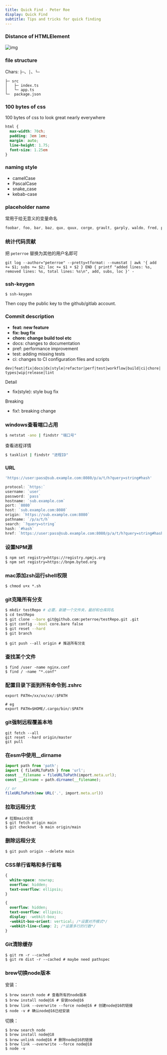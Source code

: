 ```yaml
---
title: Quick Find - Peter Roe
display: Quick Find
subtitle: Tips and tricks for quick finding
---
```


### Distance of HTMLElement

![img](https://shubo.io/static/89a5cfb0e676baf28dafc3ae9f339355/78612/size-cheatsheet.png)

### file structure

Chars: `├─`、`│`、`└─`

```shell
├─ src
│   ├─ index.ts
│   └─ app.ts
└─  package.json
```

### 100 bytes of css

100 bytes of css to look great nearly everywhere

```css
html {
  max-width: 70ch;
  padding: 3em 1em;
  margin: auto;
  line-height: 1.75;
  font-size: 1.25em
}
```

### naming style

* camelCase
* PascalCase
* snake_case
* kebab-case

### placeholder name

常用于给无意义的变量命名

```js
foobar, foo, bar, baz, qux, quux, corge, grault, garply, waldo, fred, plugh, xyzzy, nacho, and thud
```

### 统计代码贡献

把 `peterroe` 替换为其他的用户名即可

```shell
git log --author="peterroe" --pretty=tformat: --numstat | awk '{ add += $1; subs += $2; loc += $1 + $2 } END { printf "added lines: %s, removed lines: %s, total lines: %s\n", add, subs, loc }' -
```

### ssh-keygen

```shell
$ ssh-keygen
```

Then copy the public key to the github/gitlab account.

### Commit description

* **feat: new feature**
* **fix: bug fix**
* **chore: change build tool etc**
* docs: changes to documentation
* pref: performance improvement
* test: adding missing tests
* ci: changes to CI configuration files and scripts

`dev|feat|fix|docs|dx|style|refactor|perf|test|workflow|build|ci|chore|types|wip|release|lint`

Detail

* fix(style): style bug fix

Breaking

* fix!: breaking change

### windows查看端口占用

```bash
$ netstat -ano | findstr "端口号"
```

查看进程详情

```bash
$ tasklist | findstr "进程ID"
```

### URL

```js
'https://user:pass@sub.example.com:8080/p/a/t/h?query=string#hash'

protocol: `https:`
username: `user`
password: `pass`
hostname: `sub.example.com`
port: `8080`
host: `sub.example.com:8080`
origin: `https://sub.example.com:8080`
pathname: `/p/a/t/h`
search: `?query=string`
hash: `#hash`
href: `https://user:pass@sub.example.com:8080/p/a/t/h?query=string#hash`
```

### 设置NPM源

```shell
$ npm set registry=https://registry.npmjs.org
$ npm set registry=https://bnpm.byted.org
```

### mac添加zsh运行shell权限

```shell
$ chmod u+x *.sh
```

### git克隆所有分支

```bash
$ mkdir testRepo # 必要，新建一个文件夹，最好和仓库同名
$ cd testRepo
$ git clone --bare git@github.com:peterroe/testRepo.git .git
$ git config --bool core.bare false
$ git reset --hard
$ git branch
```

```shell
$ git push --all origin # 推送所有分支
```

### 查找某个文件

```shell
$ find /user -name nginx.conf
$ find / -name "*.conf"
```

### 配置目录下面到所有命令到.zshrc

```shell
export PATH=/xx/xx/xx/:$PATH

# eg
export PATH=$HOME/.cargo/bin/:$PATH
```

### git强制远程覆盖本地

```shell
git fetch --all
git reset --hard origin/master
git pull
```

### 在esm中使用__dirname

```ts
import path from 'path';
import { fileURLToPath } from 'url';
const __filename = fileURLToPath(import.meta.url);
const __dirname = path.dirname(__filename);

// or
fileURLToPath(new URL('.', import.meta.url))
```

### 拉取远程分支

```shell
# 拉取main分支
$ git fetch origin main
$ git checkout -b main origin/main
```

### 删除远程分支

```shell
$ git push origin --delete main
```

### CSS单行省略和多行省略

```css
{
  white-space: nowrap;
  overflow: hidden;
  text-overflow: ellipsis;
}
```

```css
{
  overflow: hidden;
  text-overflow: ellipsis;
  display: -webkit-box;
  -webkit-box-orient: vertical; /*设置对齐模式*/
  -webkit-line-clamp: 2; /*设置多行的行数*/
}
```

### Git清除缓存

```shell
$ git rm -r --cached
$ git rm dist -r --cached # maybe need pathspec
```

### brew切换node版本

安装：

```shell
$ brew search node # 查看所有的node版本
$ brew install node@16 # 安装node@16
$ brew link --overwrite --force node@16 # 创建node@16的链接
$ node -v # 确认node@16已经安装
```

切换：

```shell
$ brew search node
$ brew install node@18
$ brew unlink node@16 # 删除node@16的链接
$ brew link --overwrite --force node@18 
$ node -v
```
